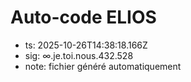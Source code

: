 # Auto-code ELIOS
- ts: 2025-10-26T14:38:18.166Z
- sig: ∞.je.toi.nous.432.528
- note: fichier généré automatiquement